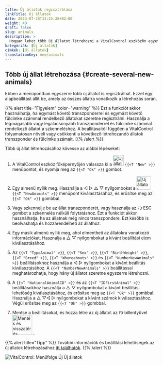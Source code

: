 ```yaml
---
title: Új állatok regisztrálása
linkTitle: Új állatok
date: 2023-07-28T13:25:28+02:00
weight: 40
draft: false
slug: animals
description: >
  Hogyan lehet több új állatot létrehozni a VitalControl eszközön egyetlen művelettel.
kategóriák: [Új állatok]
címkék: [Új állatok]
translationKey: new/animals
---
```

## Több új állat létrehozása {#create-several-new-animals}

Ebben a menüpontban egyszerre több új állatot is regisztrálhat. Ezzel egy alapbeállítást állít be, amely az összes állatra vonatkozik a létrehozás során.

{{% alert title="Figyelem" color="warning" %}}
Ezt a funkciót akkor használhatja, ha egymást követő transzponderrel és egymást követő fülcímke számmal rendelkező állatokat szeretne regisztrálni. Használja a legmagasabb vagy legalacsonyabb transzponderrel és fülcímke számmal rendelkező állatot a szkenneléshez. A beállításaitól függően a VitalControl folyamatosan növeli vagy csökkenti a következő létrehozandó állatok transzponder és fülcímke számait.
{{% /alert %}}

Több új állat létrehozásához kövesse az alábbi lépéseket:

1. A VitalControl eszköz főképernyőjén válassza ki a <img src="/icons/main/new-animal.svg" width="35" align="bottom" alt="Új állat" /> `{{<T "New" >}}` menüpontot, és nyomja meg az `{{<T "Ok" >}}` gombot.

2. Egy almenü nyílik meg. Használja a ◁ ▷ △ ▽ nyílgombokat a <img src="/icons/main/new-animals.svg" width="45" align="bottom" alt="Új állatok" /> `{{<T "NewAnimals" >}}` menüpont kiválasztásához, és erősítse meg az `{{<T "Ok" >}}` gombbal.

3. Vagy szkennelje be az állat transzponderét, vagy használja az `F3` ESC gombot a szkennelés nélküli folytatáshoz. Ezt a funkciót akkor használhatja, ha az állatnak még nincs transzpondere. Ezt később is beolvashatja és hozzárendelheti az állathoz.

4. Egy másik almenü nyílik meg, ahol elmentheti az állatokra vonatkozó információkat. Használja a △ ▽ nyílgombokat a kívánt beállítási elem kiválasztásához.

5. Az `{{<T "TypeAnimal" >}}`, `{{<T "Sex" >}}`, `{{<T "BirthWeight" >}}`, `{{<T "Breed" >}}`, `{{<T "Whereabouts" >}}` és `{{<T "NumberNewAnimals" >}}` beállításokhoz használja a ◁ ▷ nyílgombokat a kívánt beállítás kiválasztásához. A `{{<T "NumberNewAnimals" >}}` beállítással meghatározhatja, hogy hány új állatot szeretne egyszerre létrehozni.

6. A `{{<T "NationalAnimalID" >}}` és az `{{<T "IDFirstAnimal" >}}` beállításokhoz használja a △ ▽ nyílgombokat a kívánt beállítási lehetőség kiválasztásához, és erősítse meg az `{{<T "Ok" >}}` gombbal. Használja a △ ▽◁ ▷ nyílgombokat a kívánt számok kiválasztásához. Végül erősítse meg az `{{<T "Ok" >}}` gombbal.

7. Mentse a beállításokat, és hozza létre az új állatot az `F3` billentyűvel &nbsp;<img src="/icons/footer/save_exit.svg" width="65" align="bottom" alt="Mentés és visszatérés" />&nbsp;.

{{% alert title="Tipp" %}}
További információk és beállítási lehetőségek az új állatok létrehozásához [itt találhatók](../../settings/animal-registration/).
{{% /alert %}}

   ![VitalControl: Menüfolge Új Új állatok](../images/newanimals.png "Új állatok létrehozása")
